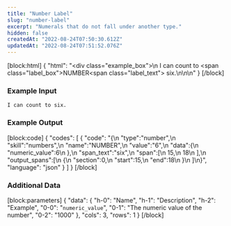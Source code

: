```yaml
---
title: "Number Label"
slug: "number-label"
excerpt: "Numerals that do not fall under another type."
hidden: false
createdAt: "2022-08-24T07:50:30.612Z"
updatedAt: "2022-08-24T07:51:52.076Z"
---
```

[block:html]
{
  "html": "<div class=\"example_box\">\n  I can count to <span class=\"label_box\">NUMBER</span><span class=\"label_text\"> six.</span>\n</div>\n\n<style>\n  .label_box { \n    box-sizing: border-box;\n    border-width: 0px;\n    border-style: solid;\n    border-bottom-left-radius: 0.25rem;\n    border-top-left-radius: 0.25rem;\n    border-top-right-radius: 0.25rem;\n    background-color: rgb(241, 59, 233);\n    color: white;\n    padding: 2px;\n    position: relative;\n    outline-style: none;\">\n  }\n  .label_text {\n    box-sizing: border-box;\n    border-width: 0px 0px 2px;\n    border-style: solid;\n    border-color: rgb(241, 59, 233);\n\t}\n  .example_box {\n    max-width: 40rem;\n    margin: 0 auto;\n    background-color: rgb(243, 245, 249);\n    padding: 18px;\n    line-height: 28px;\n  }\n  .tooltip {\n    color:white;\n    background-color: black;\n    width: 235px;\n    position: absolute;\n        top: 26px;\n        left: 15px;\n  }\n</style>"
}
[/block]
### Example Input

```
I can count to six.
```

### Example Output
[block:code]
{
  "codes": [
    {
      "code": "{\n   \"type\":\"number\",\n   \"skill\":\"numbers\",\n   \"name\":\"NUMBER\",\n   \"value\":\"6\",\n   \"data\":{\n      \"numeric_value\":6\n   },\n   \"span_text\":\"six\",\n   \"span\":[\n      15,\n      18\n   ],\n   \"output_spans\":[\n      {\n         \"section\":0,\n         \"start\":15,\n         \"end\":18\n      }\n   ]\n}",
      "language": "json"
    }
  ]
}
[/block]
### Additional Data
[block:parameters]
{
  "data": {
    "h-0": "Name",
    "h-1": "Description",
    "h-2": "Example",
    "0-0": "`numeric_value`",
    "0-1": "The numeric value of the number",
    "0-2": "1000"
  },
  "cols": 3,
  "rows": 1
}
[/block]